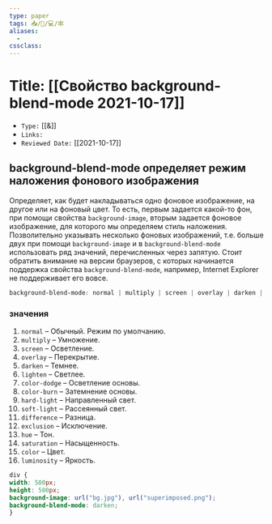 ```yaml
---
type: paper
tags: 📥️/📜️/💻/🕸
aliases:
  - 
cssclass: 
---
```




# Title: **[[Свойство background-blend-mode 2021-10-17]]**
- `Type:` [[&]]
- `Links:`
- `Reviewed Date:` [[2021-10-17]]

## background-blend-mode определяет режим наложения фонового изображения

Определяет, как будет накладываться одно фоновое изображение, на другое или на фоновый цвет. То есть, первым задается какой-то фон, при помощи свойства `background-image`, вторым задается фоновое изображение, для которого мы определяем стиль наложения. Позволительно указывать несколько фоновых изображений, т.е. больше двух при помощи `background-image` и в `background-blend-mode` использовать ряд значений, перечисленных через запятую. Стоит обратить внимание на версии браузеров, с которых начинается поддержка свойства `background-blend-mode`, например, Internet Explorer не поддерживает его вовсе.

```css
background-blend-mode: normal | multiply | screen | overlay | darken | lighten | color-dodge | color-burn | hard-light | soft-light | difference | exclusion | hue | saturation | color | luminosity;
```

### значения

1.  `normal` – Обычный. Режим по умолчанию.
2.  `multiply` – Умножение.
3.  `screen` – Осветление.
4.  `overlay` – Перекрытие.
5.  `darken` – Темнее.
6.  `lighten` – Светлее.
7.  `color-dodge` – Осветление основы.
8.  `color-burn` – Затемнение основы.
9.  `hard-light` – Направленный свет.
10.  `soft-light` – Рассеянный свет.
11.  `difference` – Разница.
12.  `exclusion` – Исключение.
13.  `hue` – Тон.
14.  `saturation` – Насыщенность.
15.  `color` – Цвет.
16.  `luminosity` – Яркость.

```css
div {  
width: 500px;  
height: 500px;  
background-image: url("bg.jpg"), url("superimposed.png");  
background-blend-mode: darken;  
}
```